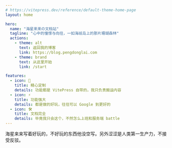 ```yaml
---
# https://vitepress.dev/reference/default-theme-home-page
layout: home

hero:
  name: "海星来来の文档站"
  tagline: "心中的憧憬与向往，一如海祇岛上的那片珊瑚森林"
  actions:
    - theme: alt
      text: 返回我的博客
      link: https://blog.pengdonglai.com
    - theme: brand
      text: 从这里开始
      link: /start

features:
  - icon: 🖖
    title: 精心定制
    details: 功能都是 VitePress 自带的，我只负责搬运内容
  - icon: ⚡️
    title: 功能强大
    details: 都是做的好玩，往往可以 Google 到更好的
  - icon: 🛠️
    title: 文档完全
    details: 毕竟我只会这个，不然怎么上班和服务端 battle
---
```


海星来来写着好玩的，不好玩的东西他没空写。另外涩涩是人类第一生产力，不接受反驳。
